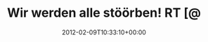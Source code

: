 ---
retweeted: false
source: <a href="http://twitter.com/download/android" rel="nofollow">Twitter for Android</a>
entities:
  hashtags:
  - text: bildbewerbung
    indices:
    - '89'
    - '103'
  symbols: []
  user_mentions: []
  urls:
  - url: http://t.co/A37XEH0h
    expanded_url: https://twitter.com/sunrise2k5/status/167556172344344576/photo/1
    display_url: pic.twitter.com/A37XEH0h
    indices:
    - '104'
    - '124'
display_text_range:
- '0'
- '124'
favorite_count: '1'
id_str: '167556640558694400'
truncated: false
retweet_count: '0'
id: '167556640558694400'
possibly_sensitive: false
created_at: Thu Feb 09 10:33:10 +0000 2012
favorited: false
full_text: 'Wir werden alle stöörben! RT [@sunrise2k5](https://twitter.com/sunrise2k5):
  Leipzig vereinigt unter meterhoher schneedecke #bildbewerbung'
lang: de
quote_url: https://twitter.com/sunrise2k5/status/167556172344344576/photo/1
tags:
- bildbewerbung
- pesos:twitter
date: '2012-02-09T10:33:10+00:00'
src: https://twitter.com/bascht/status/167556640558694400
original_url: https://twitter.com/bascht/status/167556640558694400
type: twitter_tweet
text: 'Wir werden alle stöörben! RT [@sunrise2k5](https://twitter.com/sunrise2k5):
  Leipzig vereinigt unter meterhoher schneedecke #bildbewerbung'
title: Wir werden alle stöörben! RT [@

---